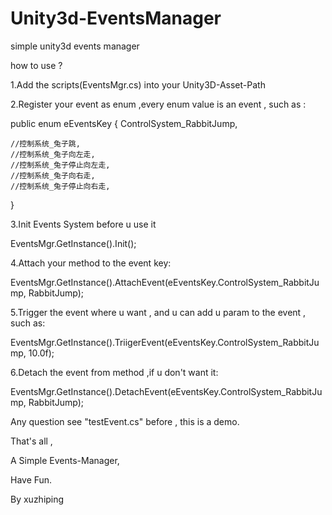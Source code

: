 Unity3d-EventsManager
=====================

simple unity3d events manager


how to use ?

1.Add the scripts(EventsMgr.cs) into your Unity3D-Asset-Path

2.Register your event as enum ,every enum value is an event , such as :

public enum eEventsKey
{
    ControlSystem_RabbitJump,
    
    //控制系统_兔子跳,
    //控制系统_兔子向左走,
    //控制系统_兔子停止向左走,
    //控制系统_兔子向右走,
    //控制系统_兔子停止向右走,
}

3.Init Events System before u use it

EventsMgr.GetInstance().Init();

4.Attach your method to the event key:

EventsMgr.GetInstance().AttachEvent(eEventsKey.ControlSystem_RabbitJump, RabbitJump);


5.Trigger the event where u want , and u can add u param to the event , such as:

EventsMgr.GetInstance().TriigerEvent(eEventsKey.ControlSystem_RabbitJump, 10.0f);
 
 
6.Detach the event from method ,if u don't want it:

EventsMgr.GetInstance().DetachEvent(eEventsKey.ControlSystem_RabbitJump, RabbitJump);


Any question see "testEvent.cs" before , this is a demo.

That's all ,

A Simple Events-Manager,

Have Fun.

By xuzhiping
